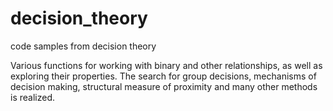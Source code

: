 # decision_theory
code samples from decision theory

Various functions for working with binary and other relationships, as well as exploring their properties. 
The search for group decisions, mechanisms of decision making, structural measure of proximity and many other methods is realized.
